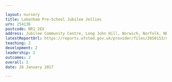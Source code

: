 ```yaml
---

layout: nursery
title: Lakenham Pre-School Jubilee Jellies
urn: 254136
postcode: NR1 2EX
address: Jubilee Community Centre, Long John Hill, Norwich, Norfolk, NR1 2EX
latestReportUrl: https://reports.ofsted.gov.uk/provider/files/2650153/urn/254136.pdf
teaching: 2
development: 2
leadership: 2
outcomes: 2
overall: 2
date: 26 January 2017

---
```

